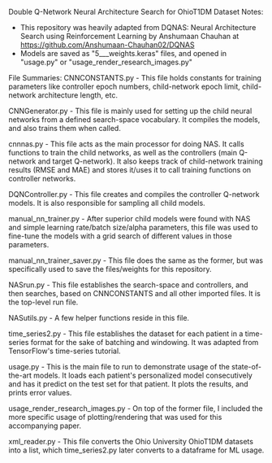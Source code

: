 Double Q-Network Neural Architecture Search for OhioT1DM Dataset
Notes:
- This repository was heavily adapted from DQNAS: Neural Architecture Search using
Reinforcement Learning by Anshumaan Chauhan at https://github.com/Anshumaan-Chauhan02/DQNAS
- Models are saved as "5___weights.keras" files, and opened in "usage.py" or "usage_render_research_images.py"

File Summaries:
CNNCONSTANTS.py - This file holds constants for training parameters like controller epoch numbers, child-network epoch limit, child-network architecture length, etc.

CNNGenerator.py - This file is mainly used for setting up the child neural networks from a defined search-space vocabulary. It compiles the models, and also trains them when called.

cnnnas.py - This file acts as the main processor for doing NAS. It calls functions to train the child networks, as well as the controllers (main Q-network and target Q-network). It also keeps track of child-network 
training results (RMSE and MAE) and stores it/uses it to call training functions on controller networks.

DQNController.py - This file creates and compiles the controller Q-network models. It is also responsible for sampling all child models.

manual_nn_trainer.py - After superior child models were found with NAS and simple learning rate/batch size/alpha parameters, this file was used to fine-tune the models with a grid search of different values in 
those parameters.

manual_nn_trainer_saver.py - This file does the same as the former, but was specifically used to save the files/weights for this repository.

NASrun.py - This file establishes the search-space and controllers, and then searches, based on CNNCONSTANTS and all other imported files. It is the top-level run file.

NASutils.py - A few helper functions reside in this file.

time_series2.py - This file establishes the dataset for each patient in a time-series format for the sake of batching and windowing. It was adapted from TensorFlow's time-series tutorial.

usage.py - This is the main file to run to demonstrate usage of the state-of-the-art models. It loads each patient's personalized model consecutively and has it predict on the test set for that patient. It plots 
the results, and prints error values.

usage_render_research_images.py - On top of the former file, I included the more specific usage of plotting/rendering that was used for this accompanying paper.

xml_reader.py - This file converts the Ohio University OhioT1DM datasets into a list, which time_series2.py later converts to a dataframe for ML usage.
